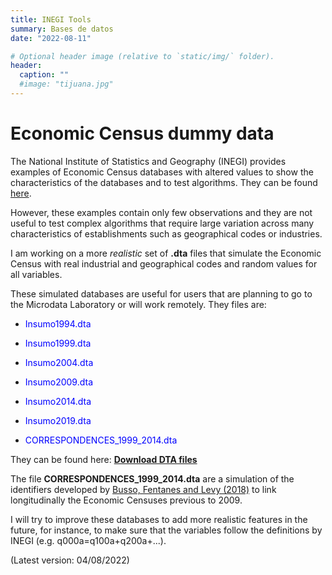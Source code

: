 ```yaml
---
title: INEGI Tools
summary: Bases de datos
date: "2022-08-11"

# Optional header image (relative to `static/img/` folder).
header:
  caption: ""
  #image: "tijuana.jpg"
---
```


# Economic Census dummy data

The National Institute of Statistics and Geography (INEGI) provides examples of Economic Census databases with altered values to show the characteristics of the databases and to test algorithms. They can be found <a href="http://en.www.inegi.org.mx/programas/ce/2014/#Microdata">here</a>.

However, these examples contain only few observations and they are not useful to test complex algorithms that require large variation across many characteristics of establishments such as geographical codes or industries.

I am working on a more *realistic* set of **.dta** files that simulate the Economic Census with real industrial and geographical codes and random values for all variables.

These simulated databases are useful for users that are planning to go to the Microdata Laboratory or will work remotely. They files are:

- <p style="color:blue;">Insumo1994.dta</p>
- <p style="color:blue;">Insumo1999.dta</p>
- <p style="color:blue;">Insumo2004.dta</p>
- <p style="color:blue;">Insumo2009.dta</p>
- <p style="color:blue;">Insumo2014.dta</p>
- <p style="color:blue;">Insumo2019.dta</p>
- <p style="color:blue;">CORRESPONDENCES_1999_2014.dta</p>

They can be found here: [**Download DTA files**](https://www.dropbox.com/sh/hw1tlonxnin6d3o/AAA9ogUJnjSLQvTqc_xFagUAa?dl=0)

The file **CORRESPONDENCES_1999_2014.dta** are a simulation of the identifiers developed by [Busso, Fentanes and Levy (2018)](https://publications.iadb.org/en/longitudinal-linkage-mexicos-economic-census-1999-2014) to link longitudinally the Economic Censuses previous to 2009.

I will try to improve these databases to add more realistic features in the future, for instance, to make sure that the variables follow the definitions by INEGI (e.g. q000a=q100a+q200a+...).

(Latest version: 04/08/2022)
